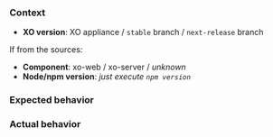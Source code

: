 ### Context

- **XO version**: XO appliance / `stable` branch / `next-release` branch

If from the sources:

- **Component**: xo-web / xo-server / *unknown*
- **Node/npm version**: *just execute `npm version`*

### Expected behavior

<!-- What you expect to do -->

### Actual behavior

<!-- What is actually happening -->
